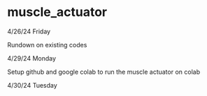 # muscle_actuator

4/26/24 Friday

Rundown on existing codes

4/29/24 Monday

Setup github and google colab to run the muscle actuator on colab

4/30/24 Tuesday


